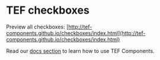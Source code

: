 # TEF checkboxes

Preview all checkboxes: [http://tef-components.github.io/checkboxes/index.html](http://tef-components.github.io/checkboxes/index.html)

Read our [docs section](https://github.com/tef-components/docs) to learn how to use TEF Components.
